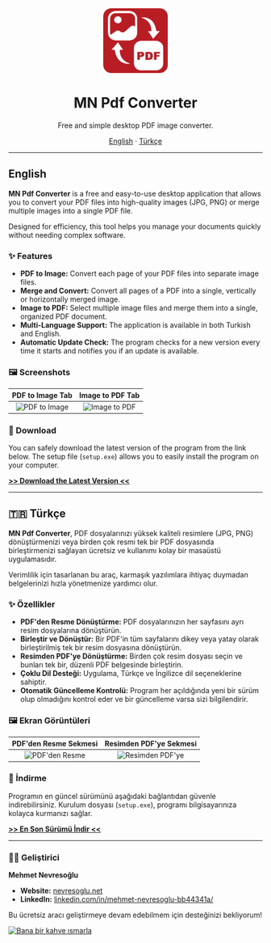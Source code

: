 <div align="center">
  <img src="icon.png" alt="MN Pdf Converter Icon" width="128" />

  <h1>MN Pdf Converter</h1>
  <p>Free and simple desktop PDF image converter.</p>
  <p>
    <a href="#-english">English</a>
    ·
    <a href="#-türkçe">Türkçe</a>
  </p>
</div>

---

<a name="-english"></a>

## English

**MN Pdf Converter** is a free and easy-to-use desktop application that allows you to convert your PDF files into high-quality images (JPG, PNG) or merge multiple images into a single PDF file.

Designed for efficiency, this tool helps you manage your documents quickly without needing complex software.

### ✨ Features

* **PDF to Image:** Convert each page of your PDF files into separate image files.
* **Merge and Convert:** Convert all pages of a PDF into a single, vertically or horizontally merged image.
* **Image to PDF:** Select multiple image files and merge them into a single, organized PDF document.
* **Multi-Language Support:** The application is available in both Turkish and English.
* **Automatic Update Check:** The program checks for a new version every time it starts and notifies you if an update is available.

### 🖼️ Screenshots

| PDF to Image Tab | Image to PDF Tab |
| :--------------: | :--------------: |
| ![PDF to Image](qr_code_qrchive.png) | ![Image to PDF](qr_code_settings.png) |

### 🚀 Download

You can safely download the latest version of the program from the link below. The setup file (`setup.exe`) allows you to easily install the program on your computer.

[**>> Download the Latest Version <<**](https://github.com/mnnevres/pdf-converter/releases/latest)

---

<a name="-türkçe"></a>

## 🇹🇷 Türkçe

**MN Pdf Converter**, PDF dosyalarınızı yüksek kaliteli resimlere (JPG, PNG) dönüştürmenizi veya birden çok resmi tek bir PDF dosyasında birleştirmenizi sağlayan ücretsiz ve kullanımı kolay bir masaüstü uygulamasıdır.

Verimlilik için tasarlanan bu araç, karmaşık yazılımlara ihtiyaç duymadan belgelerinizi hızla yönetmenize yardımcı olur.

### ✨ Özellikler

* **PDF'den Resme Dönüştürme:** PDF dosyalarınızın her sayfasını ayrı resim dosyalarına dönüştürün.
* **Birleştir ve Dönüştür:** Bir PDF'in tüm sayfalarını dikey veya yatay olarak birleştirilmiş tek bir resim dosyasına dönüştürün.
* **Resimden PDF'ye Dönüştürme:** Birden çok resim dosyası seçin ve bunları tek bir, düzenli PDF belgesinde birleştirin.
* **Çoklu Dil Desteği:** Uygulama, Türkçe ve İngilizce dil seçeneklerine sahiptir.
* **Otomatik Güncelleme Kontrolü:** Program her açıldığında yeni bir sürüm olup olmadığını kontrol eder ve bir güncelleme varsa sizi bilgilendirir.

### 🖼️ Ekran Görüntüleri

| PDF'den Resme Sekmesi | Resimden PDF'ye Sekmesi |
| :-------------------: | :----------------------: |
| ![PDF'den Resme](qr_code_qrchive.png) | ![Resimden PDF'ye](qr_code_settings.png) |

### 🚀 İndirme

Programın en güncel sürümünü aşağıdaki bağlantıdan güvenle indirebilirsiniz. Kurulum dosyası (`setup.exe`), programı bilgisayarınıza kolayca kurmanızı sağlar.

[**>> En Son Sürümü İndir <<**](https://github.com/mnnevres/pdf-converter/releases/latest)

---

### 👨‍💻 Geliştirici

**Mehmet Nevresoğlu**

* **Website:** [nevresoglu.net](https://nevresoglu.net)
* **LinkedIn:** [linkedin.com/in/mehmet-nevresoglu-bb44341a/](https://www.linkedin.com/in/mehmet-nevresoglu-bb44341a/)

Bu ücretsiz aracı geliştirmeye devam edebilmem için desteğinizi bekliyorum!

<a href="https://coff.ee/nevresoglu" target="_blank"><img src="https://storage.ko-fi.com/cdn/kofi5.png?v=3" alt="Bana bir kahve ısmarla" style="border:0px;height:36px;" ></a>
